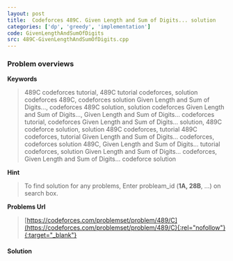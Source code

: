 ```yaml
---
layout: post
title:  Codeforces 489C. Given Length and Sum of Digits... solution
categories: ['dp', 'greedy', 'implementation']
code: GivenLengthAndSumOfDigits
src: 489C-GivenLengthAndSumOfDigits.cpp
---
```

### **Problem overviews**

**Keywords**
> 489C codeforces tutorial, 489C tutorial codeforces, solution codeforces 489C, codeforces solution Given Length and Sum of Digits..., codeforces 489C solution, solution codeforces Given Length and Sum of Digits..., Given Length and Sum of Digits... codeforces tutorial, codeforces Given Length and Sum of Digits... solution, 489C codeforce solution, solution 489C codeforces, tutorial 489C codeforces, tutorial Given Length and Sum of Digits... codeforces, codeforces solution 489C, Given Length and Sum of Digits... tutorial codeforces, solution Given Length and Sum of Digits... codeforces, Given Length and Sum of Digits... codeforce solution

**Hint**
> To find solution for any problems, Enter probleam_id (**1A, 28B**, ...) on search box. 

**Problems Url**
> [https://codeforces.com/problemset/problem/489/C](https://codeforces.com/problemset/problem/489/C){:rel="nofollow"}{:target="_blank"}

#### **Solution**



